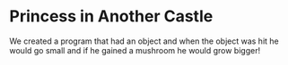 Princess in Another Castle
===============================

We created a program that had an object and when the object was hit he would go small and if he gained a mushroom he would grow bigger!